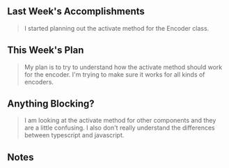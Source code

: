 ## Last Week's Accomplishments

> I started planning out the activate method for the Encoder class. 

## This Week's Plan

> My plan is to  try to understand how the activate method should work
> for the encoder. I'm trying to make sure it works for all kinds of encoders. 

## Anything Blocking?

> I am looking at the activate method for other components and they are a little
> confusing. I also don't really understand the differences between typescript
> and javascript.

## Notes
 
>
